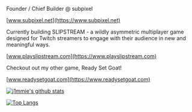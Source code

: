 Founder / Chief Builder @ subpixel

[www.subpixel.net](https://www.subpixel.net)

Currently building SLIPSTREAM - a wildly asymmetric multiplayer game designed for Twitch streamers to engage with their audience in new and meaningful ways. 

[www.playslipstream.com](https://www.playslipstream.com)

Checkout out my other game, Ready Set Goat!

[www.readysetgoat.com](https://www.readysetgoat.com)


[![j1mmie's github stats](https://github-readme-stats.vercel.app/api?username=j1mmie&theme=github_dark&show_icons=true&count_private=true&include_all_commits=true&custom_title=j1mmie%20statistics)](https://github.com/j1mmie)

[![Top Langs](https://github-readme-stats.vercel.app/api/top-langs/?username=j1mmie&layout=compact&theme=github_dark&hide=cmake,makefile,shell)](https://github.com/j1mmie)

